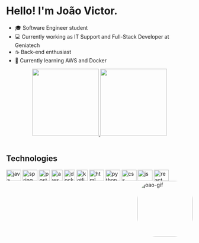 # Hello! I'm João Victor.

- 🎓 Software Engineer student
- 💻 Currently working as IT Support and Full-Stack Developer at Geniatech
- ☕ Back-end enthusiast
- 🌱 Currently learning AWS and Docker

<div align="center">
  <a href="https://github.com/joaovictornovais">
  <img height="180em" src="https://github-readme-stats.vercel.app/api?username=joaovictornovais&show_icons=true&theme=dark&include_all_commits=true&count_private=true"/>
  <img height="180em" src="https://github-readme-stats.vercel.app/api/top-langs/?username=joaovictornovais&layout=compact&langs_count=7&theme=dark"/>
</div>
  
  <div style="display: inline-block;"><br>
    <h2>Technologies</h2>
  <img align="center" alt="java" height="30" width="40" src="https://cdn.jsdelivr.net/gh/devicons/devicon/icons/java/java-original.svg">
  <img align="center" alt="spring" height="30" width="40" src="https://cdn.jsdelivr.net/gh/devicons/devicon@latest/icons/spring/spring-original.svg" />
  <img align="center" alt="postgresql" height="30" widht="40" src="https://cdn.jsdelivr.net/gh/devicons/devicon@latest/icons/postgresql/postgresql-original.svg" />
  <img align="center" alt="aws" height="30" widht="40" src="https://cdn.jsdelivr.net/gh/devicons/devicon@latest/icons/amazonwebservices/amazonwebservices-original-wordmark.svg" />
  <img align="center" alt="docker" height="30" widht="40" src="https://cdn.jsdelivr.net/gh/devicons/devicon@latest/icons/docker/docker-original.svg" />
  <img align="center" alt="kotlin" height="30" widht="40" src="https://cdn.jsdelivr.net/gh/devicons/devicon@latest/icons/kotlin/kotlin-original.svg" />
  <img align="center" alt="html" height="30" width="40" src="https://cdn.jsdelivr.net/gh/devicons/devicon/icons/html5/html5-original-wordmark.svg">
  <img align="center" alt="python" height="30" width="40" src="https://cdn.jsdelivr.net/gh/devicons/devicon@latest/icons/python/python-original.svg" />
  <img align="center" alt="css" height="30" width="40" src="https://cdn.jsdelivr.net/gh/devicons/devicon/icons/css3/css3-original-wordmark.svg">
  <img align="center" alt="js" height="30" width="40" src="https://cdn.jsdelivr.net/gh/devicons/devicon/icons/javascript/javascript-original.svg">
  <img align="center" alt="react" height="30" width="40" src="https://cdn.jsdelivr.net/gh/devicons/devicon/icons/react/react-original.svg">
  
    
  
  <img align="right" alt="joao-gif" height="150" style="border-radius:50px;" src="https://media.tenor.com/zWBiBQrrYsQAAAAj/cat-manhwa.gif">
</div>
  
  ##
  
